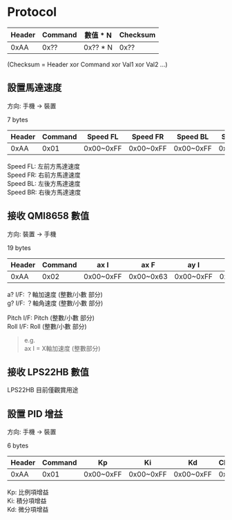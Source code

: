# Protocol

| Header | Command | 數值 * N | Checksum |
| ---- | ---- | -------- | -----|
| 0xAA | 0x?? | 0x?? * N | 0x?? |

(Checksum = Header xor Command xor Val1 xor Val2 ...)

## 設置馬達速度

方向: 手機 -> 裝置

7 bytes

| Header | Command | Speed FL | Speed FR | Speed BL | Speed BR | Checksum |
| ---- | ---- | --------- | --------- | --------- | --------- | ---- |
| 0xAA | 0x01 | 0x00~0xFF | 0x00~0xFF | 0x00~0xFF | 0x00~0xFF | 0x?? |

Speed FL: 左前方馬達速度<br>
Speed FR: 右前方馬達速度<br>
Speed BL: 左後方馬達速度<br>
Speed BR: 右後方馬達速度

## 接收 QMI8658 數值

方向: 裝置 -> 手機

19 bytes

| Header | Command | ax I | ax F | ay I | ay F | az I | az F | gx I | gx F | gy I | gy F| gz I | gz F | Pitch I | Pitch F | Roll I | Roll F| Checksum |
| ---- | ---- | --------- | --------- | --------- | --------- | --------- | --------- | --------- | --------- | --------- | --------- | --------- | --------- | --------- | --------- | --------- | --------- | ---- |
| 0xAA | 0x02 | 0x00~0xFF | 0x00~0x63 | 0x00~0xFF | 0x00~0x63 | 0x00~0xFF | 0x00~0x63 | 0x00~0xFF | 0x00~0xFF | 0x00~0xFF | 0x00~0xFF | 0x00~0xFF | 0x00~0xFF | 0x00~0xFF | 0x00~0xFF | 0x00~0xFF | 0x00~0xFF | 0x?? |

a? I/F: ？軸加速度 (整數/小數 部分)<br>
g? I/F: ？軸角速度 (整數/小數 部分)

Pitch I/F: Pitch (整數/小數 部分)<br>
Roll I/F: Roll (整數/小數 部分)

> e.g.<br>
ax I = X軸加速度 (整數部分)

## 接收 LPS22HB 數值

LPS22HB 目前僅觀賞用途

## 設置 PID 增益

方向: 手機 -> 裝置

6 bytes

| Header | Command | Kp | Ki | Kd | Checksum |
| ---- | ---- | --------- | --------- | --------- | ---- |
| 0xAA | 0x01 | 0x00~0xFF | 0x00~0xFF | 0x00~0xFF | 0x?? |

Kp: 比例項增益<br>
Ki: 積分項增益<br>
Kd: 微分項增益
